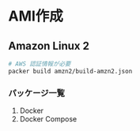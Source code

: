 # AMI作成

## Amazon Linux 2

```bash
# AWS 認証情報が必要
packer build amzn2/build-amzn2.json
```

### パッケージ一覧

1. Docker
2. Docker Compose
